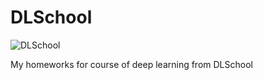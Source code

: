 # DLSchool

![DLSchool]([https://picsum.photos/800/600](https://mipt.ru/upload/iblock/70e/1_primary_logo_on_transparent_5000-_1_.png)https://mipt.ru/upload/iblock/70e/1_primary_logo_on_transparent_5000-_1_.png)

My homeworks for course of deep learning from DLSchool
